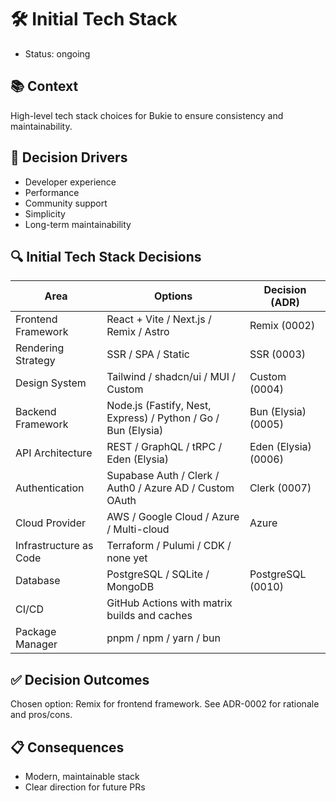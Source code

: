 # 🛠️ Initial Tech Stack
- Status: ongoing 

## 📚 Context
High-level tech stack choices for Bukie to ensure consistency and maintainability.

## 🎯 Decision Drivers
- Developer experience
- Performance
- Community support
- Simplicity
- Long-term maintainability

## 🔍 Initial Tech Stack Decisions

| Area                | Options                                         | Decision (ADR) |
|---------------------|------------------------------------------------|----------------|
| Frontend Framework  | React + Vite / Next.js / Remix / Astro          | Remix (0002)   |
| Rendering Strategy  | SSR / SPA / Static                             | SSR (0003)     |
| Design System       | Tailwind / shadcn/ui / MUI / Custom             | Custom (0004)  |
| Backend Framework   | Node.js (Fastify, Nest, Express) / Python / Go / Bun (Elysia) | Bun (Elysia) (0005) |
| API Architecture    | REST / GraphQL / tRPC / Eden (Elysia)           | Eden (Elysia) (0006) |
| Authentication      | Supabase Auth / Clerk / Auth0 / Azure AD / Custom OAuth | Clerk (0007) |
| Cloud Provider      | AWS / Google Cloud / Azure / Multi-cloud        | Azure             |
| Infrastructure as Code | Terraform / Pulumi / CDK / none yet          |                |
| Database            | PostgreSQL / SQLite / MongoDB                   | PostgreSQL (0010) |
| CI/CD               | GitHub Actions with matrix builds and caches    |                |
| Package Manager     | pnpm / npm / yarn / bun                         |                |

## ✅ Decision Outcomes
Chosen option: Remix for frontend framework. See ADR-0002 for rationale and pros/cons.

## 📋 Consequences
- Modern, maintainable stack
- Clear direction for future PRs
